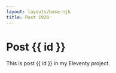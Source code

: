 ```yaml
---
layout: layouts/base.njk
title: Post 1920
---
```


# Post {{ id }}

This is post {{ id }} in my Eleventy project.
